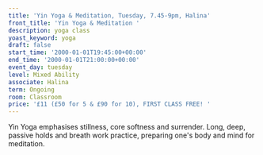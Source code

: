 ```yaml
---
title: 'Yin Yoga & Meditation, Tuesday, 7.45-9pm, Halina'
front_title: 'Yin Yoga & Meditation '
description: yoga class
yoast_keyword: yoga
draft: false
start_time: '2000-01-01T19:45:00+00:00'
end_time: '2000-01-01T21:00:00+00:00'
event_day: tuesday
level: Mixed Ability
associate: Halina
term: Ongoing
room: Classroom
price: '£11 (£50 for 5 & £90 for 10), FIRST CLASS FREE! '
---
```

Yin Yoga emphasises stillness, core softness and surrender. Long, deep, passive holds and breath work practice, preparing one's body and mind for meditation.
